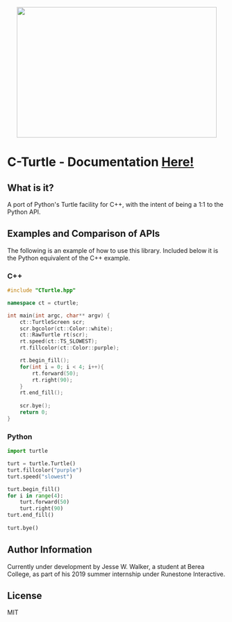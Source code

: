 <p align="center">
  <img width="460" height="300" src="https://publicdomainvectors.org/photos/Tortoise-.png">
</p>

# C-Turtle - Documentation [Here!](https://www.walkerje.github.io/C-Turtle)

## What is it?
A port of Python's Turtle facility for C++, with the intent of being a 1:1 to the Python API. 

## Examples and Comparison of APIs
The following is an example of how to use this library. Included below it is the Python equivalent of the C++ example.
### C++
```cpp
#include "CTurtle.hpp"

namespace ct = cturtle;

int main(int argc, char** argv) {
    ct::TurtleScreen scr;
    scr.bgcolor(ct::Color::white);
    ct::RawTurtle rt(scr);
    rt.speed(ct::TS_SLOWEST);    
    rt.fillcolor(ct::Color::purple);

    rt.begin_fill();
    for(int i = 0; i < 4; i++){
        rt.forward(50);
        rt.right(90);
    }
    rt.end_fill();
    
    scr.bye();
    return 0;
}
```
### Python
```python
import turtle

turt = turtle.Turtle()
turt.fillcolor("purple")
turt.speed("slowest")

turt.begin_fill()
for i in range(4):
    turt.forward(50)
    turt.right(90)
turt.end_fill()
    
turt.bye()
```

## Author Information
Currently under development by Jesse W. Walker, a student at Berea College, as part of his 2019 summer internship under Runestone Interactive.

## License
MIT
